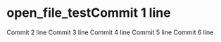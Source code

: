 # open_file_testCommit 1 line
Commit 2 line
Commit 3 line
Commit 4 line
Commit 5 line
Commit 6 line
